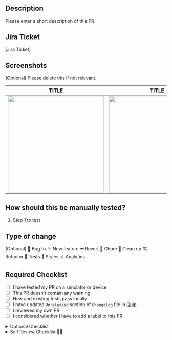 ## Description
Please enter a short description of this PR.

## Jira Ticket
[Jira Ticket]

## Screenshots
(Optional) Please delete this if not relevant.

TITLE | TITLE
-|-
<img src="PASTE IMAGE URL HERE" width="300"> | <img src="PASTE IMAGE URL HERE" width="300">

## How should this be manually tested?
1. Step 1 to test

## Type of change 
 (Optional)
🐞 Bug fix
✨ New feature
⏮ Revert
🎫 Chore
🧹 Clean up
🏗 Refactor
🧪 Tests
👠 Styles
📊 Analytics

## Required Checklist

- [ ] I have tested my PR on a simulator or device
- [ ] This PR doesn't contain any warning
- [ ] New and existing tests pass locally
- [ ] I have updated `Unreleased` section of `Changelog` file in [Quip](https://themirror.quip.com/tRlrA39hjIGc/Changelog)
- [ ] I reviewed my own PR
- [ ] I considered whether I have to add a label to this PR

<details>
<summary>Optional Checklist</summary>

- [ ] I have made corresponding changes to the code documentation 📖
- [ ] I have written tests or updated existing tests for this change
- [ ] I have tested my PR on an iPad and in light/dark mode, due to nontrivial UI changes
- [ ] Scout Rule - I've fixed at least one other issue in the code
</details>

<details>
<summary>Self Review Checklist 👩‍⚕️</summary>

- [ ] New and updated strings are localized
- [ ] Pragma marks added if necessary
- [ ] Extra whitespace deleted
- [ ] Code is aligned
- [ ] Commented code is removed
- [ ] No spelling errors or typos
- [ ] All functions and variables are used
- [ ] I built the code one last time before pushing the code
</details>
